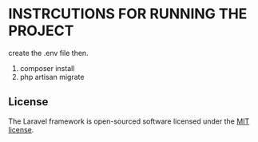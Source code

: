 # INSTRCUTIONS FOR RUNNING THE PROJECT
create the .env file then.
1. composer install
2. php artisan migrate

## License

The Laravel framework is open-sourced software licensed under the [MIT license](https://opensource.org/licenses/MIT).
